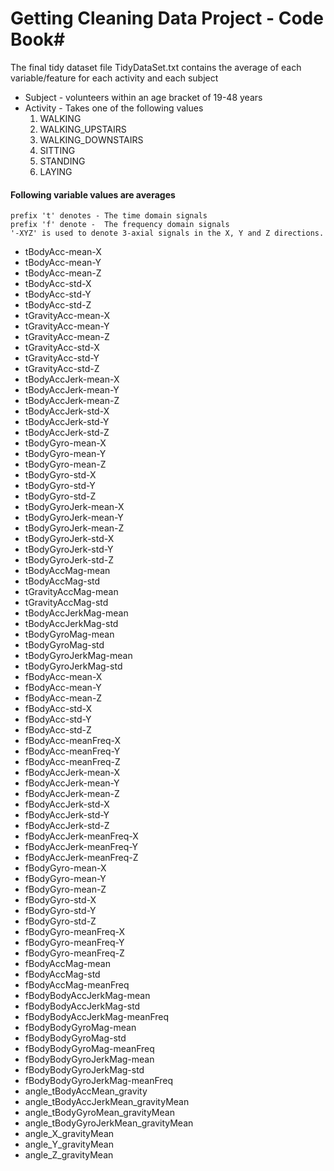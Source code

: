 # Getting Cleaning Data Project - Code Book#
The final tidy dataset file TidyDataSet.txt contains the average of each variable/feature for each activity and each subject

- Subject - volunteers within an age bracket of 19-48 years
- Activity - Takes one of the following values
	1. WALKING
	1. WALKING_UPSTAIRS
	1. WALKING_DOWNSTAIRS
	1. SITTING
	1. STANDING
	1. LAYING 

#### Following variable values are averages ####
    prefix 't' denotes - The time domain signals
    prefix 'f' denote -  The frequency domain signals
    '-XYZ' is used to denote 3-axial signals in the X, Y and Z directions.

- tBodyAcc-mean-X
- tBodyAcc-mean-Y
- tBodyAcc-mean-Z
- tBodyAcc-std-X
- tBodyAcc-std-Y
- tBodyAcc-std-Z
- tGravityAcc-mean-X
- tGravityAcc-mean-Y
- tGravityAcc-mean-Z
- tGravityAcc-std-X
- tGravityAcc-std-Y
- tGravityAcc-std-Z
- tBodyAccJerk-mean-X
- tBodyAccJerk-mean-Y
- tBodyAccJerk-mean-Z
- tBodyAccJerk-std-X
- tBodyAccJerk-std-Y
- tBodyAccJerk-std-Z
- tBodyGyro-mean-X
- tBodyGyro-mean-Y
- tBodyGyro-mean-Z
- tBodyGyro-std-X
- tBodyGyro-std-Y
- tBodyGyro-std-Z
- tBodyGyroJerk-mean-X
- tBodyGyroJerk-mean-Y
- tBodyGyroJerk-mean-Z
- tBodyGyroJerk-std-X
- tBodyGyroJerk-std-Y
- tBodyGyroJerk-std-Z
- tBodyAccMag-mean
- tBodyAccMag-std
- tGravityAccMag-mean
- tGravityAccMag-std
- tBodyAccJerkMag-mean
- tBodyAccJerkMag-std
- tBodyGyroMag-mean
- tBodyGyroMag-std
- tBodyGyroJerkMag-mean
- tBodyGyroJerkMag-std
- fBodyAcc-mean-X
- fBodyAcc-mean-Y
- fBodyAcc-mean-Z
- fBodyAcc-std-X
- fBodyAcc-std-Y
- fBodyAcc-std-Z
- fBodyAcc-meanFreq-X
- fBodyAcc-meanFreq-Y
- fBodyAcc-meanFreq-Z
- fBodyAccJerk-mean-X
- fBodyAccJerk-mean-Y
- fBodyAccJerk-mean-Z
- fBodyAccJerk-std-X
- fBodyAccJerk-std-Y
- fBodyAccJerk-std-Z
- fBodyAccJerk-meanFreq-X
- fBodyAccJerk-meanFreq-Y
- fBodyAccJerk-meanFreq-Z
- fBodyGyro-mean-X
- fBodyGyro-mean-Y
- fBodyGyro-mean-Z
- fBodyGyro-std-X
- fBodyGyro-std-Y
- fBodyGyro-std-Z
- fBodyGyro-meanFreq-X
- fBodyGyro-meanFreq-Y
- fBodyGyro-meanFreq-Z
- fBodyAccMag-mean
- fBodyAccMag-std
- fBodyAccMag-meanFreq
- fBodyBodyAccJerkMag-mean
- fBodyBodyAccJerkMag-std
- fBodyBodyAccJerkMag-meanFreq
- fBodyBodyGyroMag-mean
- fBodyBodyGyroMag-std
- fBodyBodyGyroMag-meanFreq
- fBodyBodyGyroJerkMag-mean
- fBodyBodyGyroJerkMag-std
- fBodyBodyGyroJerkMag-meanFreq
- angle_tBodyAccMean_gravity
- angle_tBodyAccJerkMean_gravityMean
- angle_tBodyGyroMean_gravityMean
- angle_tBodyGyroJerkMean_gravityMean
- angle_X_gravityMean
- angle_Y_gravityMean
- angle_Z_gravityMean
